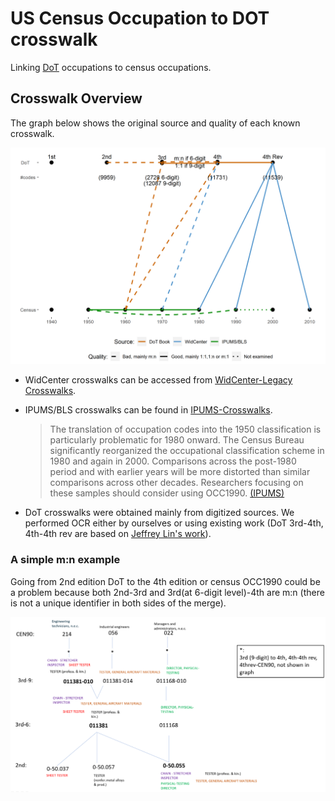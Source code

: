 # US Census Occupation to DOT crosswalk

Linking [DoT](https://en.wikipedia.org/wiki/Dictionary_of_Occupational_Titles) occupations to census occupations.

## Crosswalk Overview
The graph below shows the original source and quality of each known crosswalk.

<img src="/src/crosswalk.png" alt="Crosswalk Overview"/>

* WidCenter crosswalks can be accessed from [WidCenter-Legacy Crosswalks](https://www.widcenter.org/document/legacy-crosswalks/).

* IPUMS/BLS crosswalks can be found in [IPUMS-Crosswalks](https://usa.ipums.org/usa/volii/occ_ind.shtml). 

  >The translation of occupation codes into the 1950 classification is particularly problematic for 1980 onward. The Census Bureau significantly reorganized the occupational classification scheme in 1980 and again in 2000. Comparisons across the post-1980 period and with earlier years will be more distorted than similar comparisons across other decades. Researchers focusing on these samples should consider using OCC1990. [(IPUMS)](https://usa.ipums.org/usa-action/variables/OCC1950#comparability_section)


* DoT crosswalks were obtained mainly from digitized sources. We performed OCR either by ourselves or using existing work (DoT 3rd-4th, 4th-4th rev are based on [Jeffrey Lin's work](https://github.com/jeffrlin/new-work)).
 ### A simple m:n example
 Going from 2nd edition DoT to the 4th edition or census OCC1990 could be a problem because both 2nd-3rd and 3rd(at 6-digit level)-4th are m:n (there is not a unique identifier in both sides of the merge). 
 
 <img src="/src/m_n_problem.png" alt="mn_problem"/>
 
 
 
 



